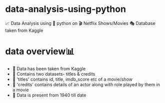 # data-analysis-using-python
📈 Data Analysis using 🐍 python on 🎬 Netflix Shows/Movies 🎭 Database taken from Kaggle

# data overview📊

- 📌 Data has been taken from Kaggle
- 📌 Contains two datasets- titles & credits
- 📌 'titles' contains id, title, imdb_score etc of a movie/show
- 📌 'credits' contains details of an actor along with role played by them in a movie
- 📌 Data is present from 1940 till date

